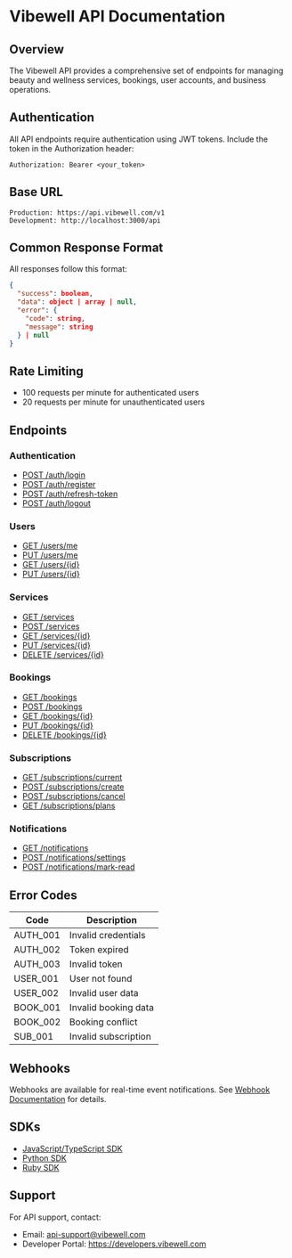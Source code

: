 # Vibewell API Documentation

## Overview

The Vibewell API provides a comprehensive set of endpoints for managing beauty and wellness services, bookings, user accounts, and business operations.

## Authentication

All API endpoints require authentication using JWT tokens. Include the token in the Authorization header:

```
Authorization: Bearer <your_token>
```

## Base URL

```
Production: https://api.vibewell.com/v1
Development: http://localhost:3000/api
```

## Common Response Format

All responses follow this format:

```json
{
  "success": boolean,
  "data": object | array | null,
  "error": {
    "code": string,
    "message": string
  } | null
}
```

## Rate Limiting

- 100 requests per minute for authenticated users
- 20 requests per minute for unauthenticated users

## Endpoints

### Authentication

- [POST /auth/login](./auth/login.md)
- [POST /auth/register](./auth/register.md)
- [POST /auth/refresh-token](./auth/refresh-token.md)
- [POST /auth/logout](./auth/logout.md)

### Users

- [GET /users/me](./users/me.md)
- [PUT /users/me](./users/update.md)
- [GET /users/{id}](./users/get.md)
- [PUT /users/{id}](./users/update-by-id.md)

### Services

- [GET /services](./services/list.md)
- [POST /services](./services/create.md)
- [GET /services/{id}](./services/get.md)
- [PUT /services/{id}](./services/update.md)
- [DELETE /services/{id}](./services/delete.md)

### Bookings

- [GET /bookings](./bookings/list.md)
- [POST /bookings](./bookings/create.md)
- [GET /bookings/{id}](./bookings/get.md)
- [PUT /bookings/{id}](./bookings/update.md)
- [DELETE /bookings/{id}](./bookings/cancel.md)

### Subscriptions

- [GET /subscriptions/current](./subscriptions/current.md)
- [POST /subscriptions/create](./subscriptions/create.md)
- [POST /subscriptions/cancel](./subscriptions/cancel.md)
- [GET /subscriptions/plans](./subscriptions/plans.md)

### Notifications

- [GET /notifications](./notifications/list.md)
- [POST /notifications/settings](./notifications/update-settings.md)
- [POST /notifications/mark-read](./notifications/mark-read.md)

## Error Codes

| Code | Description |
|------|-------------|
| AUTH_001 | Invalid credentials |
| AUTH_002 | Token expired |
| AUTH_003 | Invalid token |
| USER_001 | User not found |
| USER_002 | Invalid user data |
| BOOK_001 | Invalid booking data |
| BOOK_002 | Booking conflict |
| SUB_001  | Invalid subscription |

## Webhooks

Webhooks are available for real-time event notifications. See [Webhook Documentation](./webhooks/README.md) for details.

## SDKs

- [JavaScript/TypeScript SDK](./sdks/javascript.md)
- [Python SDK](./sdks/python.md)
- [Ruby SDK](./sdks/ruby.md)

## Support

For API support, contact:
- Email: api-support@vibewell.com
- Developer Portal: https://developers.vibewell.com 
